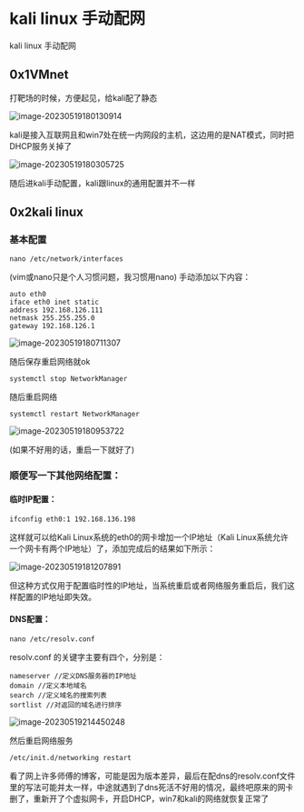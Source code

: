 # kali linux 手动配网


kali linux 手动配网

<!--more-->

## 0x1VMnet

打靶场的时候，方便起见，给kali配了静态

![image-20230519180130914](https://scofield-1313710994.cos.ap-beijing.myqcloud.com/image-20230519180130914.png)

kali是接入互联网且和win7处在统一内网段的主机，这边用的是NAT模式，同时把DHCP服务关掉了

![image-20230519180305725](https://scofield-1313710994.cos.ap-beijing.myqcloud.com/image-20230519180305725.png)

随后进kali手动配置，kali跟linux的通用配置并不一样

## 0x2kali linux

### 基本配置

```
nano /etc/network/interfaces
```

(vim或nano只是个人习惯问题，我习惯用nano)
手动添加以下内容：

```
auto eth0
iface eth0 inet static
address 192.168.126.111
netmask 255.255.255.0
gateway 192.168.126.1
```

![image-20230519180711307](https://scofield-1313710994.cos.ap-beijing.myqcloud.com/image-20230519180711307.png)

随后保存重启网络就ok

```
systemctl stop NetworkManager
```

随后重启网络

```
systemctl restart NetworkManager
```

![image-20230519180953722](https://scofield-1313710994.cos.ap-beijing.myqcloud.com/image-20230519180953722.png)

(如果不好用的话，重启一下就好了)

### 顺便写一下其他网络配置：

#### 临时IP配置：

```
ifconfig eth0:1 192.168.136.198
```

这样就可以给Kali Linux系统的eth0的网卡增加一个IP地址（Kali Linux系统允许一个网卡有两个IP地址）了，添加完成后的结果如下所示：

![image-20230519181207891](https://scofield-1313710994.cos.ap-beijing.myqcloud.com/image-20230519181207891.png)

但这种方式仅用于配置临时性的IP地址，当系统重启或者网络服务重启后，我们这样配置的IP地址即失效。

#### DNS配置：

```
nano /etc/resolv.conf
```

resolv.conf 的关键字主要有四个，分别是：

```
nameserver //定义DNS服务器的IP地址
domain //定义本地域名
search //定义域名的搜索列表
sortlist //对返回的域名进行排序
```

![image-20230519214450248](https://scofield-1313710994.cos.ap-beijing.myqcloud.com/image-20230519214450248.png)

然后重启网络服务

```
/etc/init.d/networking restart
```

看了网上许多师傅的博客，可能是因为版本差异，最后在配dns的resolv.conf文件里的写法可能并太一样，中途就遇到了dns死活不好用的情况，最终吧原来的网卡删了，重新开了个虚拟网卡，开启DHCP，win7和kali的网络就恢复正常了

